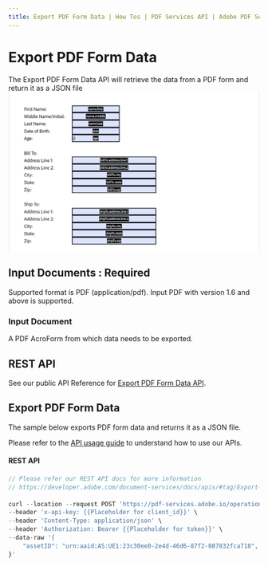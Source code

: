 ```yaml
---
title: Export PDF Form Data | How Tos | PDF Services API | Adobe PDF Services
---
```


# Export PDF Form Data
The Export PDF Form Data API will retrieve the data from a PDF form and return it as a JSON file
![Export PDF Form Data](../export-pdf-form.png)

## Input Documents : **Required**

Supported format is PDF (application/pdf). Input PDF with version 1.6 and above is supported.

### Input Document

A PDF AcroForm from which data needs to be exported.

## REST API

See our public API Reference for [Export PDF Form Data API](../../../apis/#tag/Export-PDF-Form-Data).

## Export PDF Form Data

The sample below exports PDF form data and returns it as a JSON file.

Please refer to the [API usage guide](../api-usage.md) to understand how to use our APIs.

<CodeBlock slots="heading, code" languages="REST API" />

#### REST API

```javascript
// Please refer our REST API docs for more information 
// https://developer.adobe.com/document-services/docs/apis/#tag/Export-PDF-Form-Data

curl --location --request POST 'https://pdf-services.adobe.io/operation/getformdata' \
--header 'x-api-key: {{Placeholder for client_id}}' \
--header 'Content-Type: application/json' \
--header 'Authorization: Bearer {{Placeholder for token}}' \
--data-raw '{
    "assetID": "urn:aaid:AS:UE1:23c30ee0-2e4d-46d6-87f2-087832fca718",
}'
```
